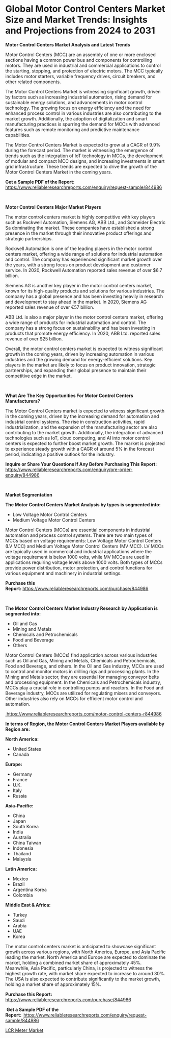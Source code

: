 <p><h1>Global Motor Control Centers Market Size and Market Trends: Insights and Projections from 2024 to 2031</h1></p><p><strong>Motor Control Centers Market Analysis and Latest Trends</strong></p>
<p><p>Motor Control Centers (MCC) are an assembly of one or more enclosed sections having a common power bus and components for controlling motors. They are used in industrial and commercial applications to control the starting, stopping, and protection of electric motors. The MCC typically includes motor starters, variable frequency drives, circuit breakers, and other related components.</p><p>The Motor Control Centers Market is witnessing significant growth, driven by factors such as increasing industrial automation, rising demand for sustainable energy solutions, and advancements in motor control technology. The growing focus on energy efficiency and the need for enhanced process control in various industries are also contributing to the market growth. Additionally, the adoption of digitalization and smart manufacturing practices is spurring the demand for MCCs with advanced features such as remote monitoring and predictive maintenance capabilities.</p><p>The Motor Control Centers Market is expected to grow at a CAGR of 9.9% during the forecast period. The market is witnessing the emergence of trends such as the integration of IoT technology in MCCs, the development of modular and compact MCC designs, and increasing investments in smart grid infrastructure. These trends are expected to drive the growth of the Motor Control Centers Market in the coming years.</p></p>
<p><strong>Get a Sample PDF of the Report:&nbsp;</strong> <a href="https://www.reliableresearchreports.com/enquiry/request-sample/844986">https://www.reliableresearchreports.com/enquiry/request-sample/844986</a></p>
<p>&nbsp;</p>
<p><strong>Motor Control Centers Major Market Players</strong></p>
<p><p>The motor control centers market is highly competitive with key players such as Rockwell Automation, Siemens AG, ABB Ltd., and Schneider Electric Sa dominating the market. These companies have established a strong presence in the market through their innovative product offerings and strategic partnerships.</p><p>Rockwell Automation is one of the leading players in the motor control centers market, offering a wide range of solutions for industrial automation and control. The company has experienced significant market growth over the years, with a strong focus on product development and customer service. In 2020, Rockwell Automation reported sales revenue of over $6.7 billion.</p><p>Siemens AG is another key player in the motor control centers market, known for its high-quality products and solutions for various industries. The company has a global presence and has been investing heavily in research and development to stay ahead in the market. In 2020, Siemens AG reported sales revenue of over €57 billion.</p><p>ABB Ltd. is also a major player in the motor control centers market, offering a wide range of products for industrial automation and control. The company has a strong focus on sustainability and has been investing in products that promote energy efficiency. In 2020, ABB Ltd. reported sales revenue of over $25 billion.</p><p>Overall, the motor control centers market is expected to witness significant growth in the coming years, driven by increasing automation in various industries and the growing demand for energy-efficient solutions. Key players in the market are likely to focus on product innovation, strategic partnerships, and expanding their global presence to maintain their competitive edge in the market.</p></p>
<p>&nbsp;</p>
<p><strong>What Are The Key Opportunities For Motor Control Centers Manufacturers?</strong></p>
<p><p>The Motor Control Centers market is expected to witness significant growth in the coming years, driven by the increasing demand for automation and industrial control systems. The rise in construction activities, rapid industrialization, and the expansion of the manufacturing sector are also contributing to the market growth. Additionally, the integration of advanced technologies such as IoT, cloud computing, and AI into motor control centers is expected to further boost market growth. The market is projected to experience steady growth with a CAGR of around 5% in the forecast period, indicating a positive outlook for the industry.</p></p>
<p><strong>Inquire or Share Your Questions If Any Before Purchasing This Report:</strong> <a href="https://www.reliableresearchreports.com/enquiry/pre-order-enquiry/844986">https://www.reliableresearchreports.com/enquiry/pre-order-enquiry/844986</a></p>
<p>&nbsp;</p>
<p><strong>Market Segmentation</strong></p>
<p><strong>The Motor Control Centers Market Analysis by types is segmented into:</strong></p>
<p><ul><li>Low Voltage Motor Control Centers</li><li>Medium Voltage Motor Control Centers</li></ul></p>
<p><p>Motor Control Centers (MCCs) are essential components in industrial automation and process control systems. There are two main types of MCCs based on voltage requirements: Low Voltage Motor Control Centers (LV MCC) and Medium Voltage Motor Control Centers (MV MCC). LV MCCs are typically used in commercial and industrial applications where the voltage requirement is below 1000 volts, while MV MCCs are used in applications requiring voltage levels above 1000 volts. Both types of MCCs provide power distribution, motor protection, and control functions for various equipment and machinery in industrial settings.</p></p>
<p><strong>Purchase this Report:&nbsp;</strong><a href="https://www.reliableresearchreports.com/purchase/844986">https://www.reliableresearchreports.com/purchase/844986</a></p>
<p>&nbsp;</p>
<p><strong>The Motor Control Centers Market Industry Research by Application is segmented into:</strong></p>
<p><ul><li>Oil and Gas</li><li>Mining and Metals</li><li>Chemicals and Petrochemicals</li><li>Food and Beverage</li><li>Others</li></ul></p>
<p><p>Motor Control Centers (MCCs) find application across various industries such as Oil and Gas, Mining and Metals, Chemicals and Petrochemicals, Food and Beverage, and others. In the Oil and Gas industry, MCCs are used to control and monitor motors in drilling rigs and processing plants. In the Mining and Metals sector, they are essential for managing conveyor belts and processing equipment. In the Chemicals and Petrochemicals industry, MCCs play a crucial role in controlling pumps and reactors. In the Food and Beverage industry, MCCs are utilized for regulating mixers and conveyors. Other industries also rely on MCCs for efficient motor control and automation.</p></p>
<p><a href="https://www.reliableresearchreports.com/motor-control-centers-r844986">&nbsp;https://www.reliableresearchreports.com/motor-control-centers-r844986</a></p>
<p><strong>In terms of Region, the Motor Control Centers Market Players available by Region are:</strong></p>
<p>
    <p> <strong> North America: </strong>
        <ul>
            <li>United States</li>
            <li>Canada</li>
        </ul>
        </p> 
    <p> <strong> Europe: </strong>
        <ul>
            <li>Germany</li>
            <li>France</li>
            <li>U.K.</li>
            <li>Italy</li>
            <li>Russia</li>
        </ul>
        </p> 
    <p> <strong> Asia-Pacific: </strong>
        <ul>
            <li>China</li>
            <li>Japan</li>
            <li>South Korea</li>
            <li>India</li>
            <li>Australia</li>
            <li>China Taiwan</li>
            <li>Indonesia</li>
            <li>Thailand</li>
            <li>Malaysia</li>
        </ul>
        </p> 
    <p> <strong> Latin America: </strong>
        <ul>
            <li>Mexico</li>
            <li>Brazil</li>
            <li>Argentina Korea</li>
            <li>Colombia</li>
        </ul>
        </p> 
    <p> <strong> Middle East & Africa: </strong>
        <ul>
            <li>Turkey</li>
            <li>Saudi</li>
            <li>Arabia</li>
            <li>UAE</li>
            <li>Korea</li>
        </ul>
    </p>
    </p>
<p><p>The motor control centers market is anticipated to showcase significant growth across various regions, with North America, Europe, and Asia Pacific leading the market. North America and Europe are expected to dominate the market, holding a combined market share of approximately 45%. Meanwhile, Asia Pacific, particularly China, is projected to witness the highest growth rate, with market share expected to increase to around 30%. The USA is also expected to contribute significantly to the market growth, holding a market share of approximately 15%.</p></p>
<p><strong>Purchase this Report: </strong><a href="https://www.reliableresearchreports.com/purchase/844986">https://www.reliableresearchreports.com/purchase/844986</a></p>
<p>&nbsp;<strong>Get a Sample PDF of the Report:&nbsp;&nbsp;</strong><a href="https://www.reliableresearchreports.com/enquiry/request-sample/844986">https://www.reliableresearchreports.com/enquiry/request-sample/844986</a></p>
<p><strong></strong></p>
<p><p><a href="https://github.com/RickHolmes3/Market-Research-Report-List-4/blob/main/lcr-meter-market.md">LCR Meter Market</a></p></p>